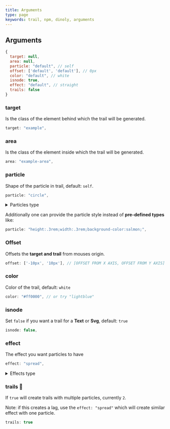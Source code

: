 ```yaml
---
title: Arguments
type: page
keywords: trail, npm, dinoly, arguments
---
```

## Arguments
```js
{
  target: null,
  area: null,
  particle: "default", // self
  offset: ['default', 'default'], // 0px
  color: "default", // white
  isnode: true,
  effect: "default", // straight
  trails: false
}
```

### target
Is the class of the element behind which the trail will be generated.
```js
target: "example",
```

### area
Is the class of the element inside which the trail will be generated.
```js
area: "example-area",
```

### particle
Shape of the particle in trail, default: `self`.
```js
particle: "circle",
```
<details>
<summary>Particles type</summary>

  + "circle"
  + "triangle"
  + "square"
</details>

Additionally one can provide the particle style instead of **pre-defined types** like:
```js
particle: "height:.3rem;width:.3rem;background-color:salmon;",
```
### Offset
Offsets the **target and trail** from mouses origin.

```js
offset: ['-10px', '10px'], // [OFFSET FROM X AXIS, OFFSET FROM Y AXIS]
```

### color
Color of the trail, default: `white`
```js
color: "#ff0000", // or try "lightblue"
```

### isnode
Set `false` if you want a trail for a **Text** or **Svg**, default: `true`
```js
isnode: false,
```

<!-- ### margin
value of the margin that is applied on the **html node**.
```js
margin: "2px",
``` -->

### effect
The effect you want particles to have
```js
effect: "spread",
```
<details>
<summary>Effects type</summary>

  + "spread"
  + "rotate"
</details>

### trails :wrench:
If `true` will create trails with multiple particles, currently `2`.

Note: if this creates a lag, use the `effect: "spread"` which will create similar effect with one particle.
```js
trails: true
```
